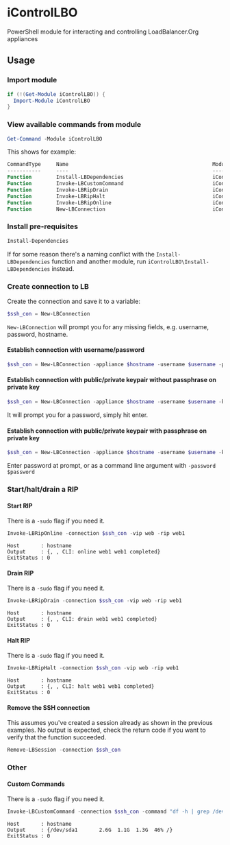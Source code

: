 # iControlLBO
PowerShell module for interacting and controlling LoadBalancer.Org appliances

## Usage

### Import module
```powershell
if (!(Get-Module iControlLBO)) {
  Import-Module iControlLBO
}
```

### View available commands from module
```powershell
Get-Command -Module iControlLBO
```

This shows for example:

```powershell
CommandType     Name                                               ModuleName
-----------     ----                                               ----------
Function        Install-LBDependencies                             iControlLBO
Function        Invoke-LBCustomCommand                             iControlLBO
Function        Invoke-LBRipDrain                                  iControlLBO
Function        Invoke-LBRipHalt                                   iControlLBO
Function        Invoke-LBRipOnline                                 iControlLBO
Function        New-LBConnection                                   iControlLBO
```

### Install pre-requisites
```powershell
Install-Dependencies
```

If for some reason there's a naming conflict with the `Install-LBDependencies`
function and another module, run `iControlLBO\Install-LBDependencies` instead.

### Create connection to LB
Create the connection and save it to a variable:
```powershell
$ssh_con = New-LBConnection
```

`New-LBConnection` will prompt you for any missing fields, e.g. username,
password, hostname.

#### Establish connection with username/password
```powershell
$ssh_con = New-LBConnection -appliance $hostname -username $username -password $password
```

#### Establish connection with public/private keypair without passphrase on private key
```powershell
$ssh_con = New-LBConnection -appliance $hostname -username $username -key "C:\full\path\to\my\key"
```
It will prompt you for a password, simply hit enter.

#### Establish connection with public/private keypair with passphrase on private key
```powershell
$ssh_con = New-LBConnection -appliance $hostname -username $username -key "C:\full\path\to\my\key"
```

Enter password at prompt, or as a command line argument with `-password $password`

### Start/halt/drain a RIP

#### Start RIP

There is a `-sudo` flag if you need it.

```powershell
Invoke-LBRipOnline -connection $ssh_con -vip web -rip web1
```

```
Host       : hostname
Output     : {, , CLI: online web1 web1 completed}
ExitStatus : 0
```

#### Drain RIP

There is a `-sudo` flag if you need it.

```powershell
Invoke-LBRipDrain -connection $ssh_con -vip web -rip web1
```

```
Host       : hostname
Output     : {, , CLI: drain web1 web1 completed}
ExitStatus : 0
```

#### Halt RIP

There is a `-sudo` flag if you need it.

```powershell
Invoke-LBRipHalt -connection $ssh_con -vip web -rip web1
```

```
Host       : hostname
Output     : {, , CLI: halt web1 web1 completed}
ExitStatus : 0
```

#### Remove the SSH connection

This assumes you've created a session already as shown in the previous
examples. No output is expected, check the return code if you want to verify
that the function succeeded.

```powershell
Remove-LBSession -connection $ssh_con
```

### Other

#### Custom Commands

There is a `-sudo` flag if you need it.

```powershell
Invoke-LBCustomCommand -connection $ssh_con -command "df -h | grep /dev/sda1"
```

```
Host       : hostname
Output     : {/dev/sda1       2.6G  1.1G  1.3G  46% /}
ExitStatus : 0
```
